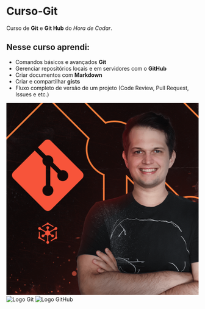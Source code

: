 # Curso-Git

Curso de **Git** e **Git Hub** do *Hora de Codar*.

## Nesse curso aprendi:

* Comandos básicos e avançados **Git**
* Gerenciar repositórios locais e em servidores com o **GitHub**
* Criar documentos com **Markdown**
* Criar e compartilhar **gists**
* Fluxo completo de versão de um projeto (Code Review, Pull Request, Issues e etc.)

![Curso Git](img/curso-git-hora-de-codar.png)
![Logo Git](https://git-scm.com/images/logos/downloads/Git-Icon-1788C.png)
![Logo GitHub](https://www.google.com/url?sa=i&url=https%3A%2F%2Fwww.flaticon.com%2Fbr%2Ficone-gratis%2Flogotipo-do-github_25231&psig=AOvVaw1PAUrPTcmPlenXIysYtOHb&ust=1676637045119000&source=images&cd=vfe&ved=0CA8QjRxqFwoTCLC7qO2Fmv0CFQAAAAAdAAAAABAi)